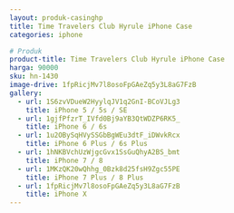 ```yaml
---
layout: produk-casinghp
title: Time Travelers Club Hyrule iPhone Case
categories: iphone

# Produk
product-title: Time Travelers Club Hyrule iPhone Case
harga: 90000
sku: hn-1430
image-drive: 1fpRicjMv7l8osoFpGAeZq5y3L8aG7FzB
gallery:
  - url: 1S6zvVDueW2HyylqJV1q2GnI-BCoVJLg3
    title: iPhone 5 / 5s / SE
  - url: 1gjfPfzrT_IVfd0Bj9aYB3QtWDZP6RK5_
    title: iPhone 6 / 6s
  - url: 1u2OBySqHVySSGbBgWEu3dtF_iDWvkRcx
    title: iPhone 6 Plus / 6s Plus
  - url: 1hNKBVchUzWjgcGvx1SsGuQhyA2BS_bmt
    title: iPhone 7 / 8
  - url: 1MKzQK20wQhhg_0Bzk8d25fsH9Zgc55PE
    title: iPhone 7 Plus / 8 Plus
  - url: 1fpRicjMv7l8osoFpGAeZq5y3L8aG7FzB
    title: iPhone X
---
```

